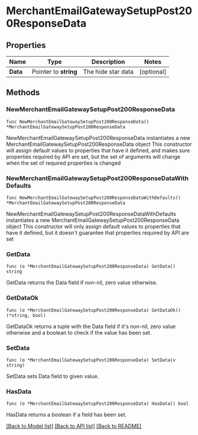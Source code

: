 # MerchantEmailGatewaySetupPost200ResponseData

## Properties

Name | Type | Description | Notes
------------ | ------------- | ------------- | -------------
**Data** | Pointer to **string** | The hide star data | [optional] 

## Methods

### NewMerchantEmailGatewaySetupPost200ResponseData

`func NewMerchantEmailGatewaySetupPost200ResponseData() *MerchantEmailGatewaySetupPost200ResponseData`

NewMerchantEmailGatewaySetupPost200ResponseData instantiates a new MerchantEmailGatewaySetupPost200ResponseData object
This constructor will assign default values to properties that have it defined,
and makes sure properties required by API are set, but the set of arguments
will change when the set of required properties is changed

### NewMerchantEmailGatewaySetupPost200ResponseDataWithDefaults

`func NewMerchantEmailGatewaySetupPost200ResponseDataWithDefaults() *MerchantEmailGatewaySetupPost200ResponseData`

NewMerchantEmailGatewaySetupPost200ResponseDataWithDefaults instantiates a new MerchantEmailGatewaySetupPost200ResponseData object
This constructor will only assign default values to properties that have it defined,
but it doesn't guarantee that properties required by API are set

### GetData

`func (o *MerchantEmailGatewaySetupPost200ResponseData) GetData() string`

GetData returns the Data field if non-nil, zero value otherwise.

### GetDataOk

`func (o *MerchantEmailGatewaySetupPost200ResponseData) GetDataOk() (*string, bool)`

GetDataOk returns a tuple with the Data field if it's non-nil, zero value otherwise
and a boolean to check if the value has been set.

### SetData

`func (o *MerchantEmailGatewaySetupPost200ResponseData) SetData(v string)`

SetData sets Data field to given value.

### HasData

`func (o *MerchantEmailGatewaySetupPost200ResponseData) HasData() bool`

HasData returns a boolean if a field has been set.


[[Back to Model list]](../README.md#documentation-for-models) [[Back to API list]](../README.md#documentation-for-api-endpoints) [[Back to README]](../README.md)


